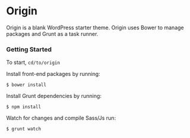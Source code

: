 
Origin
===

Origin is a blank WordPress starter theme. Origin uses Bower to manage packages and Grunt as a task runner.


### Getting Started

To start, `cd/to/origin`

Install front-end packages by running:

``
$ bower install
``

Install Grunt dependencies by running:

``
$ npm install
``

Watch for changes and compile Sass/Js run:

``
$ grunt watch
``
